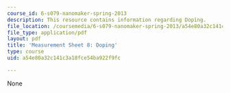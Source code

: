 ```yaml
---
course_id: 6-s079-nanomaker-spring-2013
description: This resource contains information regarding Doping.
file_location: /coursemedia/6-s079-nanomaker-spring-2013/a54e80a32c141c3a18fce54ba922f9fc_MIT6_S079S13_lab08.pdf
file_type: application/pdf
layout: pdf
title: 'Measurement Sheet 8: Doping'
type: course
uid: a54e80a32c141c3a18fce54ba922f9fc

---
```

None
